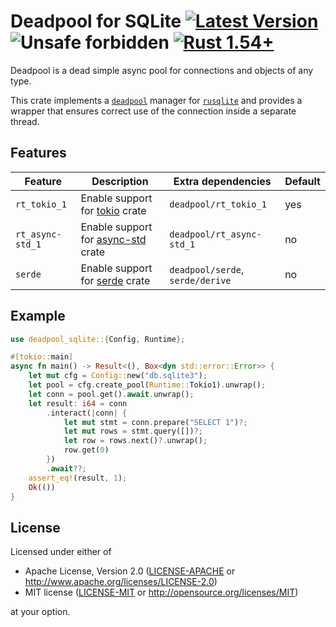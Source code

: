 # Deadpool for SQLite [![Latest Version](https://img.shields.io/crates/v/deadpool-sqlite.svg)](https://crates.io/crates/deadpool-sqlite) ![Unsafe forbidden](https://img.shields.io/badge/unsafe-forbidden-success.svg "Unsafe forbidden") [![Rust 1.54+](https://img.shields.io/badge/rustc-1.54+-lightgray.svg "Rust 1.54+")](https://blog.rust-lang.org/2021/07/29/Rust-1.54.0.html)

Deadpool is a dead simple async pool for connections and objects
of any type.

This crate implements a [`deadpool`](https://crates.io/crates/deadpool)
manager for [`rusqlite`](https://crates.io/crates/rusqlite)
and provides a wrapper that ensures correct use of the connection
inside a separate thread.

## Features

| Feature | Description | Extra dependencies | Default |
| ------- | ----------- | ------------------ | ------- |
| `rt_tokio_1` | Enable support for [tokio](https://crates.io/crates/tokio) crate | `deadpool/rt_tokio_1` | yes |
| `rt_async-std_1` | Enable support for [async-std](https://crates.io/crates/config) crate | `deadpool/rt_async-std_1` | no |
| `serde` | Enable support for [serde](https://crates.io/crates/serde) crate | `deadpool/serde`, `serde/derive` | no |

## Example

```rust
use deadpool_sqlite::{Config, Runtime};

#[tokio::main]
async fn main() -> Result<(), Box<dyn std::error::Error>> {
    let mut cfg = Config::new("db.sqlite3");
    let pool = cfg.create_pool(Runtime::Tokio1).unwrap();
    let conn = pool.get().await.unwrap();
    let result: i64 = conn
        .interact(|conn| {
            let mut stmt = conn.prepare("SELECT 1")?;
            let mut rows = stmt.query([])?;
            let row = rows.next()?.unwrap();
            row.get(0)
        })
        .await??;
    assert_eq!(result, 1);
    Ok(())
}
```

## License

Licensed under either of

- Apache License, Version 2.0 ([LICENSE-APACHE](LICENSE-APACHE) or <http://www.apache.org/licenses/LICENSE-2.0>)
- MIT license ([LICENSE-MIT](LICENSE-MIT) or <http://opensource.org/licenses/MIT>)

at your option.
